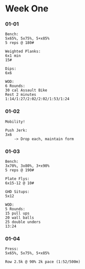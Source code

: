 # Week One

### 01-01
```
Bench:
5x65%, 5x75%, 5+x85%
5 reps @ 180#

Weighted Planks:
6x1 min
15#

Dips:
6x6

WOD:
6 Rounds:
30 cal Assault Bike
Rest 2 minutes
1:14/1:27/2:02/2:02/1:53/1:24
```

### 01-02
```
Mobility!

Push Jerk:
3x6
    -> Drop each, maintain form
```

### 01-03
```
Bench:
3x70%, 3x80%, 3+x90%
5 reps @ 190#

Plate Flys:
6x15-12 @ 10#

GHD Situps:
5x12

WOD:
5 Rounds:
15 pull ups
20 wall balls
25 double unders
13:24
```

### 01-04
```
Press:
5x65%, 5x75%, 5+x85%

Row 2.5k @ 90% 2k pace (1:52/500m)
```


